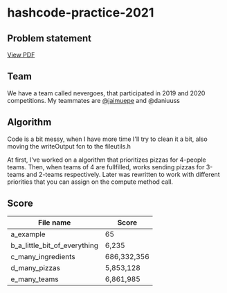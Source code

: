 # hashcode-practice-2021
 
## Problem statement
[View PDF](https://github.com/alorodri/hashcode-practice-2021/blob/main/src/practice_round_2021_v3.pdf)

## Team
We have a team called nevergoes, that participated in 2019 and 2020 competitions.
My teammates are [@jaimuepe](https://github.com/jaimuepe) and @daniuuss

## Algorithm
Code is a bit messy, when I have more time I'll try to clean it a bit, also moving the writeOutput fcn to the fileutils.h

At first, I've worked on a algorithm that prioritizes pizzas for 4-people teams. Then, when teams of 4 are fullfilled, works sending pizzas for 3-teams and 2-teams respectively. Later was rewritten to work with different priorities that you can assign on the compute method call.

## Score
File name | Score
----------|-------
a_example|65
b_a_little_bit_of_everything|6,235
c_many_ingredients|686,332,356
d_many_pizzas|5,853,128
e_many_teams|6,861,985
